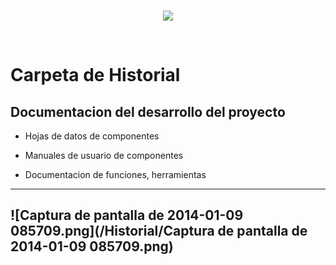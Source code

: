 <br/>
<p align="center">
  <img src="https://avatars2.githubusercontent.com/u/15052789?v=3&s=200">
</p>
<br/>

# Carpeta de Historial

## Documentacion del desarrollo del proyecto

* Hojas de datos de componentes

* Manuales de usuario de componentes

* Documentacion de funciones, herramientas

---
![Captura de pantalla de 2014-01-09 085709.png](/Historial/Captura de pantalla de 2014-01-09 085709.png)
---
